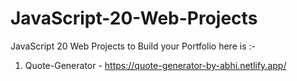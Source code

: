 # JavaScript-20-Web-Projects
JavaScript 20 Web Projects to Build your Portfolio here is :-
1. Quote-Generator - https://quote-generator-by-abhi.netlify.app/
